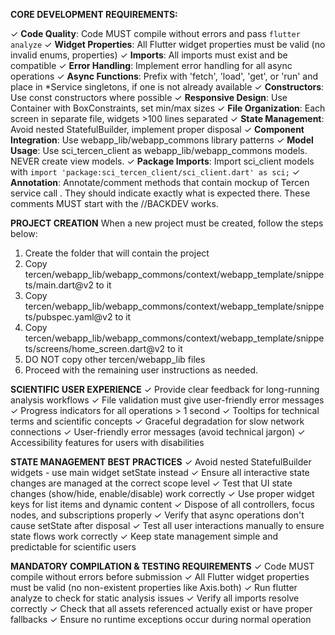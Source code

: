 **CORE DEVELOPMENT REQUIREMENTS:**

✓ **Code Quality**: Code MUST compile without errors and pass `flutter analyze`
✓ **Widget Properties**: All Flutter widget properties must be valid (no invalid enums, properties)
✓ **Imports**: All imports must exist and be compatible
✓ **Error Handling**: Implement error handling for all async operations
✓ **Async Functions**: Prefix with 'fetch', 'load', 'get', or 'run' and place in *Service singletons, if one is not already available
✓ **Constructors**: Use const constructors where possible
✓ **Responsive Design**: Use Container with BoxConstraints, set min/max sizes
✓ **File Organization**: Each screen in separate file, widgets >100 lines separated
✓ **State Management**: Avoid nested StatefulBuilder, implement proper disposal
✓ **Component Integration**: Use  webapp_lib/webapp_commons library patterns
✓ **Model Usage**: Use sci_tercen_client as  webapp_lib/webapp_commons models. NEVER create view models.
✓ **Package Imports**: Import sci_client models with `import 'package:sci_tercen_client/sci_client.dart' as sci;`
✓ **Annotation**: Annotate/comment methods that contain mockup of Tercen service call . They should indicate exactly what is expected there. These comments MUST start with the //BACKDEV works.


**PROJECT CREATION**
When a new project must be created, follow the steps below:
1. Create the folder that will contain the project
2. Copy tercen/webapp_lib/webapp_commons/context/webapp_template/snippets/main.dart@v2  to it
3. Copy tercen/webapp_lib/webapp_commons/context/webapp_template/snippets/pubspec.yaml@v2 to it
4. Copy tercen/webapp_lib/webapp_commons/context/webapp_template/snippets/screens/home_screen.dart@v2 to it
5. DO NOT copy other tercen/webapp_lib files
6. Proceed with the remaining user instructions as needed.


**SCIENTIFIC USER EXPERIENCE**
✓ Provide clear feedback for long-running analysis workflows
✓ File validation must give user-friendly error messages
✓ Progress indicators for all operations > 1 second
✓ Tooltips for technical terms and scientific concepts
✓ Graceful degradation for slow network connections
✓ User-friendly error messages (avoid technical jargon)
✓ Accessibility features for users with disabilities

**STATE MANAGEMENT BEST PRACTICES**
✓ Avoid nested StatefulBuilder widgets - use main widget setState instead
✓ Ensure all interactive state changes are managed at the correct scope level
✓ Test that UI state changes (show/hide, enable/disable) work correctly
✓ Use proper widget keys for list items and dynamic content
✓ Dispose of all controllers, focus nodes, and subscriptions properly
✓ Verify that async operations don't cause setState after disposal
✓ Test all user interactions manually to ensure state flows work correctly
✓ Keep state management simple and predictable for scientific users

**MANDATORY COMPILATION & TESTING REQUIREMENTS**
✓ Code MUST compile without errors before submission
✓ All Flutter widget properties must be valid (no non-existent properties like Axis.both)
✓ Run flutter analyze to check for static analysis issues
✓ Verify all imports resolve correctly
✓ Check that all assets referenced actually exist or have proper fallbacks
✓ Ensure no runtime exceptions occur during normal operation


